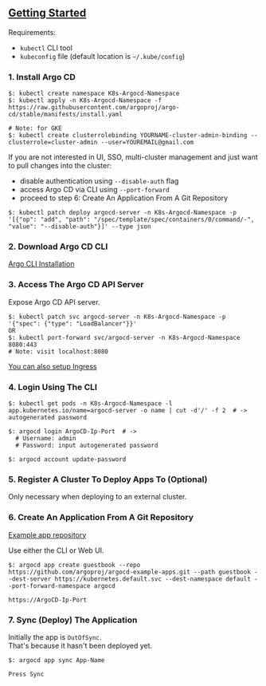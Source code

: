 ## [Getting Started](https://argoproj.github.io/argo-cd/getting_started/)

Requirements:
* `kubectl` CLI tool  
* `kubeconfig` file (default location is `~/.kube/config`)  

### 1. Install Argo CD

```
$: kubectl create namespace K8s-Argocd-Namespace
$: kubectl apply -n K8s-Argocd-Namespace -f https://raw.githubusercontent.com/argoproj/argo-cd/stable/manifests/install.yaml
```

```
# Note: for GKE
$: kubectl create clusterrolebinding YOURNAME-cluster-admin-binding --clusterrole=cluster-admin --user=YOUREMAIL@gmail.com
```

If you are not interested in UI, SSO, multi-cluster management and just want to pull changes into the cluster:
* disable authentication using `--disable-auth` flag
* access Argo CD via CLI using `--port-forward`
* proceed to step 6: Create An Application From A Git Repository

```
$: kubectl patch deploy argocd-server -n K8s-Argocd-Namespace -p '[{"op": "add", "path": "/spec/template/spec/containers/0/command/-", "value": "--disable-auth"}]' --type json
```

### 2. Download Argo CD CLI

[Argo CLI Installation](../InstallArgoCLI)  

### 3. Access The Argo CD API Server

Expose Argo CD API server.  

```
$: kubectl patch svc argocd-server -n K8s-Argocd-Namespace -p '{"spec": {"type": "LoadBalancer"}}'
OR
$: kubectl port-forward svc/argocd-server -n K8s-Argocd-Namespace 8080:443
# Note: visit localhost:8080
```

[You can also setup Ingress](../OperatorManual/IngressConfig)  

### 4. Login Using The CLI

```
$: kubectl get pods -n K8s-Argocd-Namespace -l app.kubernetes.io/name=argocd-server -o name | cut -d'/' -f 2  # -> autogenerated password

$: argocd login ArgoCD-Ip-Port  # ->
  # Username: admin
  # Password: input autogenerated password

$: argocd account update-password
```

### 5. Register A Cluster To Deploy Apps To (Optional)

Only necessary when deploying to an external cluster.  

### 6. Create An Application From A Git Repository

[Example app repository](../../Other/ArgoCDExampleApps)  

Use either the CLI or Web UI.  

```
$: argocd app create guestbook --repo https://github.com/argoproj/argocd-example-apps.git --path guestbook --dest-server https://kubernetes.default.svc --dest-namespace default --port-forward-namespace argocd
```

```
https://ArgoCD-Ip-Port
```

### 7. Sync (Deploy) The Application

Initially the app is `OutOfSync`.  
That's because it hasn't been deployed yet.  

```
$: argocd app sync App-Name
```

```
Press Sync
```

